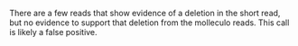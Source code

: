 There are a few reads that show evidence of a deletion in the short read, but no evidence to support that deletion from the molleculo reads. This call is likely a false positive.
